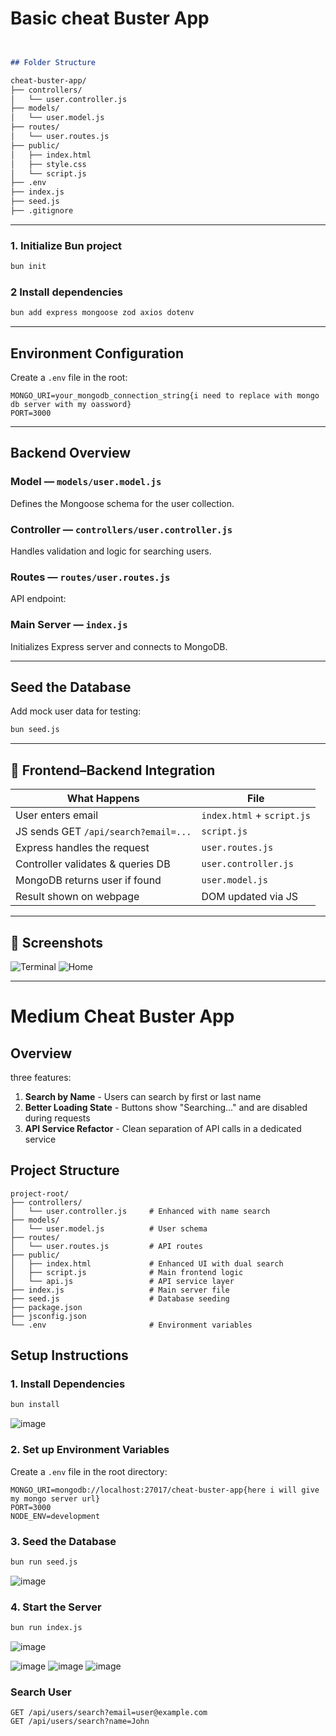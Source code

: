 # Basic cheat Buster App 

```markdown


## Folder Structure

cheat-buster-app/
├── controllers/
│   └── user.controller.js
├── models/
│   └── user.model.js
├── routes/
│   └── user.routes.js
├── public/
│   ├── index.html
│   ├── style.css
│   └── script.js
├── .env
├── index.js
├── seed.js
├── .gitignore

```

---


### 1. Initialize Bun project
```bash
bun init
````

### 2️ Install dependencies

```bash
bun add express mongoose zod axios dotenv
```

---

##  Environment Configuration

Create a `.env` file in the root:

```env
MONGO_URI=your_mongodb_connection_string{i need to replace with mongo db server with my oassword}
PORT=3000
```


---
##  Backend Overview

###  Model — `models/user.model.js`

Defines the Mongoose schema for the user collection.

###  Controller — `controllers/user.controller.js`

Handles validation and logic for searching users.

###  Routes — `routes/user.routes.js`

API endpoint:

###  Main Server — `index.js`

Initializes Express server and connects to MongoDB.

---
##  Seed the Database

Add mock user data for testing:

```bash
bun seed.js
```

---



## 🔁 Frontend–Backend Integration

| What Happens                         | File                       |
| ------------------------------------ | -------------------------- |
| User enters email                    | `index.html` + `script.js` |
| JS sends GET `/api/search?email=...` | `script.js`                |
| Express handles the request          | `user.routes.js`           |
| Controller validates & queries DB    | `user.controller.js`       |
| MongoDB returns user if found        | `user.model.js`            |
| Result shown on webpage              | DOM updated via JS         |

---

## 📸 Screenshots
![Terminal](https://github.com/user-attachments/assets/e738d960-d13b-4126-afc5-689095365a29)
![Home](https://github.com/user-attachments/assets/657f0f74-7e49-4746-bce6-6ee626b933c6)

---








#  Medium Cheat Buster App 
## Overview
  three features:
1. **Search by Name** - Users can search by first or last name
2. **Better Loading State** - Buttons show "Searching..." and are disabled during requests
3. **API Service Refactor** - Clean separation of API calls in a dedicated service

## Project Structure
```
project-root/
├── controllers/
│   └── user.controller.js     # Enhanced with name search
├── models/
│   └── user.model.js          # User schema
├── routes/
│   └── user.routes.js         # API routes
├── public/
│   ├── index.html             # Enhanced UI with dual search
│   ├── script.js              # Main frontend logic
│   └── api.js                 # API service layer
├── index.js                   # Main server file
├── seed.js                    # Database seeding
├── package.json
├── jsconfig.json
└── .env                       # Environment variables
```

## Setup Instructions

### 1. Install Dependencies
```bash
bun install
```
![image](https://github.com/user-attachments/assets/b57a0a4c-1a72-4357-b902-c82a8935b70d)

### 2. Set up Environment Variables
Create a `.env` file in the root directory:
```env
MONGO_URI=mongodb://localhost:27017/cheat-buster-app{here i will give my mongo server url}
PORT=3000
NODE_ENV=development
```

### 3. Seed the Database
```bash
bun run seed.js
```
![image](https://github.com/user-attachments/assets/c62b75c0-8836-45f5-9785-3819c91cc31b)

### 4. Start the Server
```bash
bun run index.js
```
![image](https://github.com/user-attachments/assets/141996ca-46e7-4f9b-b7b1-0e12e125a545)

![image](https://github.com/user-attachments/assets/bba968c6-e419-4604-9006-5f7e9c7e87a2)
![image](https://github.com/user-attachments/assets/9a8ae68d-756b-4387-8462-5b0fac505328)
![image](https://github.com/user-attachments/assets/9990bb6a-b80b-4564-ae28-78914849cf61)




### Search User
```
GET /api/users/search?email=user@example.com
GET /api/users/search?name=John
```


